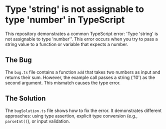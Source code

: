 # Type 'string' is not assignable to type 'number' in TypeScript

This repository demonstrates a common TypeScript error: 'Type 'string' is not assignable to type 'number''.  This error occurs when you try to pass a string value to a function or variable that expects a number.

## The Bug

The `bug.ts` file contains a function `add` that takes two numbers as input and returns their sum. However, the example call passes a string ('10') as the second argument. This mismatch causes the type error.

## The Solution

The `bugSolution.ts` file shows how to fix the error. It demonstrates different approaches: using type assertion, explicit type conversion (e.g., `parseInt()`), or input validation.